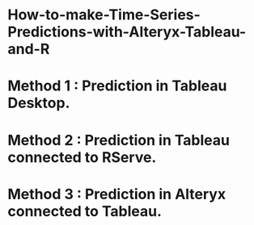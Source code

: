 # How-to-make-Time-Series-Predictions-with-Alteryx-Tableau-and-R

# Method 1 : Prediction in Tableau Desktop. 
# Method 2 : Prediction in Tableau connected to RServe.  
# Method 3 : Prediction in Alteryx connected to Tableau. 

